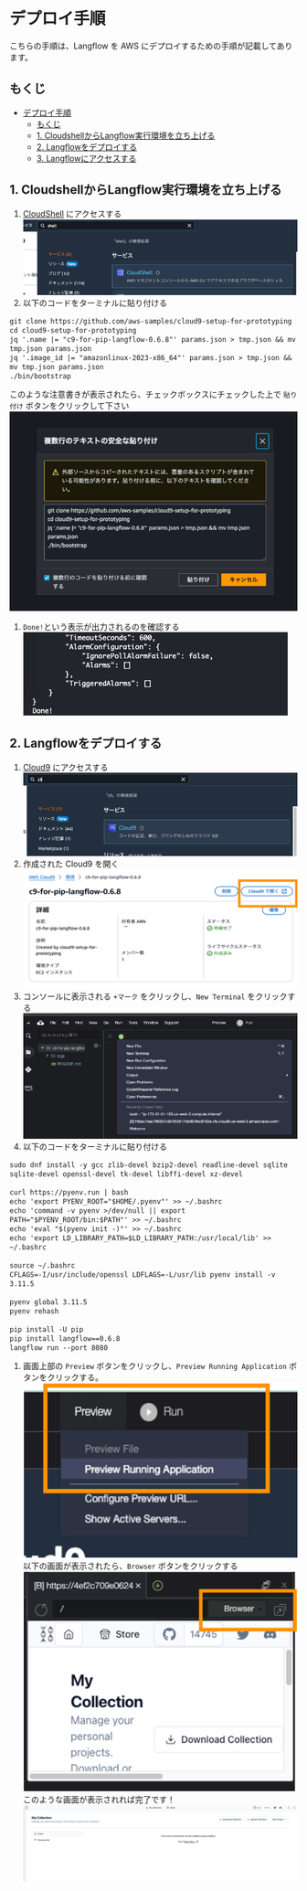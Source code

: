 # デプロイ手順

こちらの手順は、Langflow を AWS にデプロイするための手順が記載してあります。

## もくじ

- [デプロイ手順](#デプロイ手順)
  - [もくじ](#もくじ)
  - [1. CloudshellからLangflow実行環境を立ち上げる](#1-CloudshellからLangflow実行環境を立ち上げる)
  - [2. Langflowをデプロイする](#2-Langflowをデプロイする)
  - [3. Langflowにアクセスする](#3-Langflowにアクセスする)


## 1. CloudshellからLangflow実行環境を立ち上げる

1. [CloudShell](https://us-west-2.console.aws.amazon.com/cloudshell/home?region=us-west-2) にアクセスする
  ![CS1](./img/CS_1.png)  
1. 以下のコードをターミナルに貼り付ける
  ```
  git clone https://github.com/aws-samples/cloud9-setup-for-prototyping
  cd cloud9-setup-for-prototyping
  jq '.name |= "c9-for-pip-langflow-0.6.8"' params.json > tmp.json && mv tmp.json params.json
  jq '.image_id |= "amazonlinux-2023-x86_64"' params.json > tmp.json && mv tmp.json params.json
  ./bin/bootstrap
  ```
  このような注意書きが表示されたら、チェックボックスにチェックした上で ```貼り付け``` ボタンをクリックして下さい
  ![CS2](./img/CS_2.png)  
1. ```Done!```という表示が出力されるのを確認する  
  ![CS3](./img/CS_3.png)

## 2. Langflowをデプロイする
1. [Cloud9](https://us-west-2.console.aws.amazon.com/cloud9control/home?region=us-west-2#/) にアクセスする
  ![C91](./img/C9_1.png)  
1. 作成された Cloud9 を開く
  ![C92](./img/C9_2.png)  
1. コンソールに表示される ```+マーク``` をクリックし、```New Terminal``` をクリックする
  ![C93](./img/C9_3.png)  
1. 以下のコードをターミナルに貼り付ける
  ```    
  sudo dnf install -y gcc zlib-devel bzip2-devel readline-devel sqlite sqlite-devel openssl-devel tk-devel libffi-devel xz-devel 

  curl https://pyenv.run | bash
  echo 'export PYENV_ROOT="$HOME/.pyenv"' >> ~/.bashrc
  echo 'command -v pyenv >/dev/null || export PATH="$PYENV_ROOT/bin:$PATH"' >> ~/.bashrc
  echo 'eval "$(pyenv init -)"' >> ~/.bashrc
  echo 'export LD_LIBRARY_PATH=$LD_LIBRARY_PATH:/usr/local/lib' >> ~/.bashrc

  source ~/.bashrc
  CFLAGS=-I/usr/include/openssl LDFLAGS=-L/usr/lib pyenv install -v 3.11.5

  pyenv global 3.11.5
  pyenv rehash

  pip install -U pip
  pip install langflow==0.6.8
  langflow run --port 8080
  ```
1. 画面上部の ```Preview``` ボタンをクリックし、```Preview Running Application``` ボタンをクリックする。
  ![C94](./img/C9_4.png)  
  以下の画面が表示されたら、```Browser``` ボタンをクリックする
  ![C95](./img/C9_5.png)  
  このような画面が表示されれば完了です！
  ![C96](./img/C9_6.png)  






